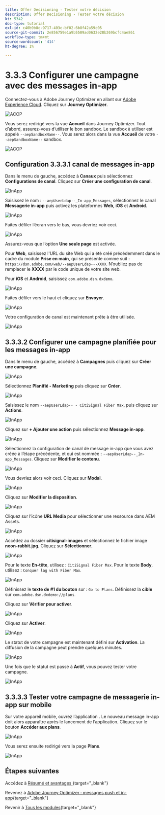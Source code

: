 ```yaml
---
title: Offer Decisioning - Tester votre décision
description: Offer Decisioning - Tester votre décision
kt: 5342
doc-type: tutorial
exl-id: c40b9b8c-9717-403c-bf02-6b8f42a59c05
source-git-commit: 2e856759e1a9b5509ad0632e28b269bcfc4ae861
workflow-type: tm+mt
source-wordcount: '414'
ht-degree: 1%

---
```


# 3.3.3 Configurer une campagne avec des messages in-app

Connectez-vous à Adobe Journey Optimizer en allant sur [Adobe Experience Cloud](https://experience.adobe.com?lang=fr). Cliquez sur **Journey Optimizer**.

![ACOP ](./../../../../modules/delivery-activation/ajo-b2c/ajob2c-1/images/acophome.png)

Vous serez redirigé vers la vue **Accueil** dans Journey Optimizer. Tout d’abord, assurez-vous d’utiliser le bon sandbox. Le sandbox à utiliser est appelé `--aepSandboxName--`. Vous serez alors dans la vue **Accueil** de votre `--aepSandboxName--` sandbox.

![ACOP ](./../../../../modules/delivery-activation/ajo-b2c/ajob2c-1/images/acoptriglp.png)

## Configuration 3.3.3.1 canal de messages in-app

Dans le menu de gauche, accédez à **Canaux** puis sélectionnez **Configurations de canal**. Cliquez sur **Créer une configuration de canal**.

![ InApp ](./images/inapp1.png)

Saisissez le nom : `--aepUserLdap--_In-app_Messages`, sélectionnez le canal **Messagerie in-app** puis activez les plateformes **Web**, **iOS** et **Android**.

![ InApp ](./images/inapp2.png)

Faites défiler l’écran vers le bas, vous devriez voir ceci.

![ InApp ](./images/inapp3.png)

Assurez-vous que l’option **Une seule page** est activée.

Pour **Web**, saisissez l&#39;URL du site Web qui a été créé précédemment dans le cadre du module **Prise en main**, qui se présente comme suit : `https://dsn.adobe.com/web/--aepUserLdap---XXXX`. N’oubliez pas de remplacer le **XXXX** par le code unique de votre site web.

Pour **iOS** et **Android**, saisissez `com.adobe.dsn.dxdemo`.

![ InApp ](./images/inapp4.png)

Faites défiler vers le haut et cliquez sur **Envoyer**.

![ InApp ](./images/inapp5.png)

Votre configuration de canal est maintenant prête à être utilisée.

![ InApp ](./images/inapp6.png)

## 3.3.3.2 Configurer une campagne planifiée pour les messages in-app

Dans le menu de gauche, accédez à **Campagnes** puis cliquez sur **Créer une campagne**.

![ InApp ](./images/inapp7.png)

Sélectionnez **Planifié - Marketing** puis cliquez sur **Créer**.

![ InApp ](./images/inapp8.png)

Saisissez le nom `--aepUserLdap-- - CitiSignal Fiber Max`, puis cliquez sur **Actions**.

![ InApp ](./images/inapp9.png)

Cliquez sur **+ Ajouter une action** puis sélectionnez **Message in-app**.

![ InApp ](./images/inapp10.png)

Sélectionnez la configuration de canal de message in-app que vous avez créée à l’étape précédente, et qui est nommée : `--aepUserLdap--_In-app_Messages`. Cliquez sur **Modifier le contenu**.

![ InApp ](./images/inapp11.png)

Vous devriez alors voir ceci. Cliquez sur **Modal**.

![ InApp ](./images/inapp12.png)

Cliquez sur **Modifier la disposition**.

![ InApp ](./images/inapp13.png)

Cliquez sur l’icône **URL Media** pour sélectionner une ressource dans AEM Assets.

![ InApp ](./images/inapp14.png)

Accédez au dossier **citisignal-images** et sélectionnez le fichier image **neon-rabbit.jpg**. Cliquez sur **Sélectionner**.

![ InApp ](./images/inapp15.png)

Pour le texte **En-tête**, utilisez : `CitiSignal Fiber Max`.
Pour le texte **Body**, utilisez : `Conquer lag with Fiber Max`.

![ InApp ](./images/inapp16.png)

Définissez le **texte de #1 du bouton** sur : `Go to Plans`.
Définissez la **cible** sur `com.adobe.dsn.dxdemo://plans`.

Cliquez sur **Vérifier pour activer**.

![ InApp ](./images/inapp17.png)

Cliquez sur **Activer**.

![ InApp ](./images/inapp18.png)

Le statut de votre campagne est maintenant défini sur **Activation**. La diffusion de la campagne peut prendre quelques minutes.

![ InApp ](./images/inapp19.png)

Une fois que le statut est passé à **Actif**, vous pouvez tester votre campagne.

![ InApp ](./images/inapp20.png)

## 3.3.3.3 Tester votre campagne de messagerie in-app sur mobile

Sur votre appareil mobile, ouvrez l’application . Le nouveau message in-app doit alors apparaître après le lancement de l’application. Cliquez sur le bouton **Accéder aux plans**.

![ InApp ](./images/inapp21.png)

Vous serez ensuite redirigé vers la page **Plans**.

![ InApp ](./images/inapp22.png)

## Étapes suivantes

Accédez à [ Résumé et avantages ](./summary.md){target="_blank"}

Revenez à [Adobe Journey Optimizer : messages push et in-app](ajopushinapp.md){target="_blank"}

Revenir à [Tous les modules](./../../../../overview.md){target="_blank"}
